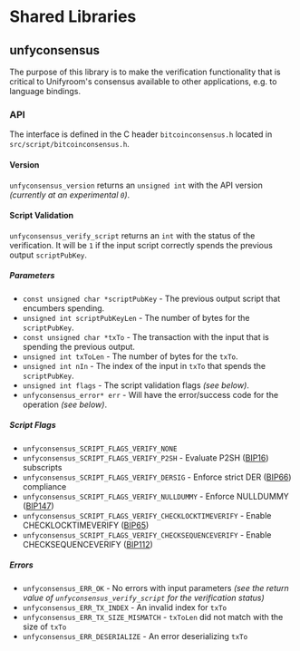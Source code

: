 Shared Libraries
================

## unfyconsensus

The purpose of this library is to make the verification functionality that is critical to Unifyroom's consensus available to other applications, e.g. to language bindings.

### API

The interface is defined in the C header `bitcoinconsensus.h` located in  `src/script/bitcoinconsensus.h`.

#### Version

`unfyconsensus_version` returns an `unsigned int` with the API version *(currently at an experimental `0`)*.

#### Script Validation

`unfyconsensus_verify_script` returns an `int` with the status of the verification. It will be `1` if the input script correctly spends the previous output `scriptPubKey`.

##### Parameters
- `const unsigned char *scriptPubKey` - The previous output script that encumbers spending.
- `unsigned int scriptPubKeyLen` - The number of bytes for the `scriptPubKey`.
- `const unsigned char *txTo` - The transaction with the input that is spending the previous output.
- `unsigned int txToLen` - The number of bytes for the `txTo`.
- `unsigned int nIn` - The index of the input in `txTo` that spends the `scriptPubKey`.
- `unsigned int flags` - The script validation flags *(see below)*.
- `unfyconsensus_error* err` - Will have the error/success code for the operation *(see below)*.

##### Script Flags
- `unfyconsensus_SCRIPT_FLAGS_VERIFY_NONE`
- `unfyconsensus_SCRIPT_FLAGS_VERIFY_P2SH` - Evaluate P2SH ([BIP16](https://github.com/bitcoin/bips/blob/master/bip-0016.mediawiki)) subscripts
- `unfyconsensus_SCRIPT_FLAGS_VERIFY_DERSIG` - Enforce strict DER ([BIP66](https://github.com/bitcoin/bips/blob/master/bip-0066.mediawiki)) compliance
- `unfyconsensus_SCRIPT_FLAGS_VERIFY_NULLDUMMY` - Enforce NULLDUMMY ([BIP147](https://github.com/bitcoin/bips/blob/master/bip-0147.mediawiki))
- `unfyconsensus_SCRIPT_FLAGS_VERIFY_CHECKLOCKTIMEVERIFY` - Enable CHECKLOCKTIMEVERIFY ([BIP65](https://github.com/bitcoin/bips/blob/master/bip-0065.mediawiki))
- `unfyconsensus_SCRIPT_FLAGS_VERIFY_CHECKSEQUENCEVERIFY` - Enable CHECKSEQUENCEVERIFY ([BIP112](https://github.com/bitcoin/bips/blob/master/bip-0112.mediawiki))

##### Errors
- `unfyconsensus_ERR_OK` - No errors with input parameters *(see the return value of `unfyconsensus_verify_script` for the verification status)*
- `unfyconsensus_ERR_TX_INDEX` - An invalid index for `txTo`
- `unfyconsensus_ERR_TX_SIZE_MISMATCH` - `txToLen` did not match with the size of `txTo`
- `unfyconsensus_ERR_DESERIALIZE` - An error deserializing `txTo`
